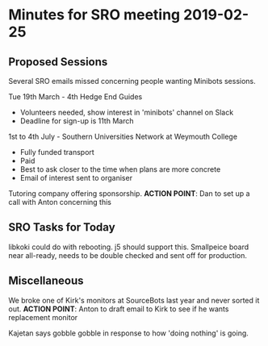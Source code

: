 # Minutes for SRO meeting 2019-02-25

## Proposed Sessions
Several SRO emails missed concerning people wanting Minibots sessions.

Tue 19th March - 4th Hedge End Guides
- Volunteers needed, show interest in 'minibots' channel on Slack
- Deadline for sign-up is 11th March

1st to 4th July - Southern Universities Network at Weymouth College
- Fully funded transport
- Paid
- Best to ask closer to the time when plans are more concrete
- Email of interest sent to organiser

Tutoring company offering sponsorship.
**ACTION POINT**: Dan to set up a call with Anton concerning this

## SRO Tasks for Today
libkoki could do with rebooting. j5 should support this.
Smallpeice board near all-ready, needs to be double checked and sent off for production.

## Miscellaneous
We broke one of Kirk's monitors at SourceBots last year and never sorted it out.
**ACTION POINT**: Anton to draft email to Kirk to see if he wants replacement monitor

Kajetan says gobble gobble in response to how 'doing nothing' is going.
